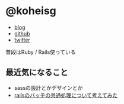 # @koheisg

- [blog](http://koheisg.dreamin.cc/)
- [github](https://github.com/koheisg)
- [twitter](https://twitter.com/koheisg)

普段はRuby / Rails使っている

## 最近気になること

- sassの設計とかデザインとか
- [railsのバッチの共通処理について考えてみた](http://qiita.com/koheiSG/items/4aec6207f88ec45f1128)
